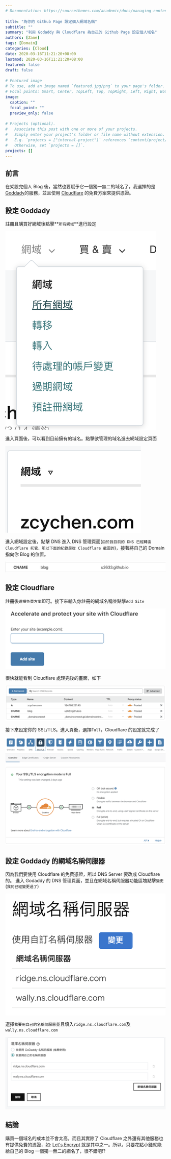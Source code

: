 ```yaml
---
# Documentation: https://sourcethemes.com/academic/docs/managing-content/

title: "為你的 Github Page 設定個人網域名稱"
subtitle: ""
summary: "利用 Godaddy 與 Cloudflare 為自己的 Github Page 設定個人域名"
authors: [Zane]
tags: [Domain]
categories: [Cloud]
date: 2020-03-16T11:21:20+08:00
lastmod: 2020-03-16T11:21:20+08:00
featured: false
draft: false

# Featured image
# To use, add an image named `featured.jpg/png` to your page's folder.
# Focal points: Smart, Center, TopLeft, Top, TopRight, Left, Right, BottomLeft, Bottom, BottomRight.
image:
  caption: ""
  focal_point: ""
  preview_only: false

# Projects (optional).
#   Associate this post with one or more of your projects.
#   Simply enter your project's folder or file name without extension.
#   E.g. `projects = ["internal-project"]` references `content/project/deep-learning/index.md`.
#   Otherwise, set `projects = []`.
projects: []
---
```


## 前言

在架設完個人 Blog 後，當然也要賦予它一個獨一無二的域名了，我選擇的是 [Goddady](https://dcc.godaddy.com/)的服務，並且使用 [Cloudflare](https://dash.cloudflare.com/) 的免費方案來提供憑證。

## 設定 Goddady

註冊且購買好網域後點擊**`所有網域`**進行設定

![All domains](./godaddy_domain_setting_1.png)

進入頁面後，可以看到目前擁有的域名。點擊欲管理的域名進去網域設定頁面

![My domain](./my_domain.png)

進入網域設定後，點擊 DNS 進入 DNS 管理頁面(`由於我目前的 DNS 已經轉由 Cloudflare 托管，所以下面的紀錄是從 Cloudflare 截圖的`)，接著將自己的 Domain 指向你 Blog 的位置。

![CNAME setup](godaddy_cname.png)

## 設定 Cloudflare

註冊後`選擇免費方案`即可。接下來輸入你註冊的網域名稱並點擊`Add Site`

![Cloudflare add site](./cloudflare_add_site.png)

很快就能看到 Cloudflare 處理完後的畫面，如下

![Cloudflare records](./cloudflare_records.png)

接下來設定你的 SSL/TLS。進入頁後，選擇`Full`，Cloudflare 的設定就完成了

![Cloudflare SSL/TLS](./cloudflare_ssl_setup.png)

## 設定 Goddady 的網域名稱伺服器

因為我們要使用 Cloudflare 的免費憑證，所以 DNS Server 要改成 Cloudflare 的。
進入 Godaddy 的 DNS 管理頁面，並且在網域名稱伺服器功能區塊點擊`變更`(`我的已經變更過了`)

![Godaddy DNS Server](./godaddy_new_dns_server.png)

選擇`我要用自己的名稱伺服器`並且填入`ridge.ns.cloudflare.com`及`wally.ns.cloudflare.com`

![Godaddy DNS Server Setup](./godaddy_dns_server_setup.png)

## 結論

購買一個域名的成本並不會太高，而且其實除了 Cloudflare 之外還有其他服務也有提供免費的憑證，如: [Let's Encrypt](https://letsencrypt.org/) 就是其中之一。所以，只要花點小錢就能給自己的 Blog 一個獨一無二的網名了，很不錯吧!?
